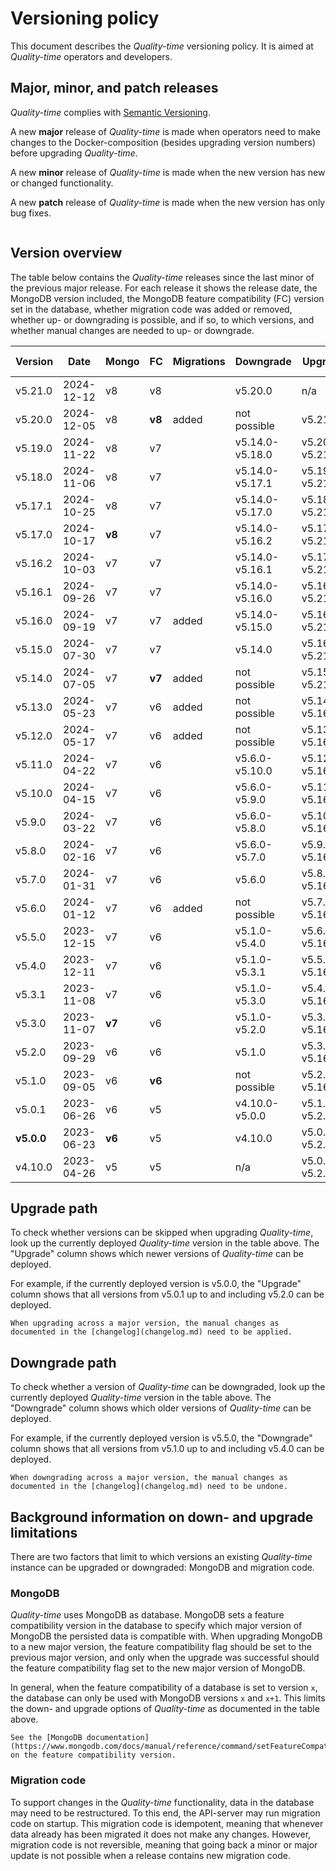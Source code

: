 # Versioning policy

This document describes the *Quality-time* versioning policy. It is aimed at *Quality-time* operators and developers.

## Major, minor, and patch releases

*Quality-time* complies with [Semantic Versioning](https://semver.org/spec/v2.0.0.html).

A new **major** release of *Quality-time* is made when operators need to make changes to the Docker-composition (besides upgrading version numbers) before upgrading *Quality-time*.

A new **minor** release of *Quality-time* is made when the new version has new or changed functionality.

A new **patch** release of *Quality-time* is made when the new version has only bug fixes.

```{index} MongoDB
```

## Version overview

The table below contains the *Quality-time* releases since the last minor of the previous major release. For each release it shows the release date, the MongoDB version included, the MongoDB feature compatibility (FC) version set in the database, whether migration code was added or removed, whether up- or downgrading is possible, and if so, to which versions, and whether manual changes are needed to up- or downgrade.

| Version    | Date         | Mongo  | FC     | Migrations | Downgrade       | Upgrade         | Manual changes |
|------------|--------------|--------|--------|------------|-----------------|-----------------|----------------|
| v5.21.0    | 2024-12-12   | v8     | v8     |            | v5.20.0         | n/a             | no             |
| v5.20.0    | 2024-12-05   | v8     | **v8** | added      | not possible    | v5.21.0         | no             |
| v5.19.0    | 2024-11-22   | v8     | v7     |            | v5.14.0-v5.18.0 | v5.20.0-v5.21.0 | no             |
| v5.18.0    | 2024-11-06   | v8     | v7     |            | v5.14.0-v5.17.1 | v5.19.0-v5.21.0 | no             |
| v5.17.1    | 2024-10-25   | v8     | v7     |            | v5.14.0-v5.17.0 | v5.18.0-v5.21.0 | no             |
| v5.17.0    | 2024-10-17   | **v8** | v7     |            | v5.14.0-v5.16.2 | v5.17.1-v5.21.0 | no             |
| v5.16.2    | 2024-10-03   | v7     | v7     |            | v5.14.0-v5.16.1 | v5.17.0-v5.21.0 | no             |
| v5.16.1    | 2024-09-26   | v7     | v7     |            | v5.14.0-v5.16.0 | v5.16.2-v5.21.0 | no             |
| v5.16.0    | 2024-09-19   | v7     | v7     | added      | v5.14.0-v5.15.0 | v5.16.1-v5.21.0 | no             |
| v5.15.0    | 2024-07-30   | v7     | v7     |            | v5.14.0         | v5.16.0-v5.21.0 | no             |
| v5.14.0    | 2024-07-05   | v7     | **v7** | added      | not possible    | v5.15.0-v5.21.0 | no             |
| v5.13.0    | 2024-05-23   | v7     | v6     | added      | not possible    | v5.14.0-v5.16.2 | no             |
| v5.12.0    | 2024-05-17   | v7     | v6     | added      | not possible    | v5.13.0-v5.16.2 | no             |
| v5.11.0    | 2024-04-22   | v7     | v6     |            | v5.6.0-v5.10.0  | v5.12.0-v5.16.2 | no             |
| v5.10.0    | 2024-04-15   | v7     | v6     |            | v5.6.0-v5.9.0   | v5.11.0-v5.16.2 | no             |
| v5.9.0     | 2024-03-22   | v7     | v6     |            | v5.6.0-v5.8.0   | v5.10.0-v5.16.2 | no             |
| v5.8.0     | 2024-02-16   | v7     | v6     |            | v5.6.0-v5.7.0   | v5.9.0-v5.16.2  | no             |
| v5.7.0     | 2024-01-31   | v7     | v6     |            | v5.6.0          | v5.8.0-v5.16.2  | no             |
| v5.6.0     | 2024-01-12   | v7     | v6     | added      | not possible    | v5.7.0-v5.16.2  | no             |
| v5.5.0     | 2023-12-15   | v7     | v6     |            | v5.1.0-v5.4.0   | v5.6.0-v5.16.2  | no             |
| v5.4.0     | 2023-12-11   | v7     | v6     |            | v5.1.0-v5.3.1   | v5.5.0-v5.16.2  | no             |
| v5.3.1     | 2023-11-08   | v7     | v6     |            | v5.1.0-v5.3.0   | v5.4.0-v5.16.2  | no             |
| v5.3.0     | 2023-11-07   | **v7** | v6     |            | v5.1.0-v5.2.0   | v5.3.1-v5.16.2  | no             |
| v5.2.0     | 2023-09-29   | v6     | v6     |            | v5.1.0          | v5.3.0-v5.16.2  | no             |
| v5.1.0     | 2023-09-05   | v6     | **v6** |            | not possible    | v5.2.0-v5.16.2  | no             |
| v5.0.1     | 2023-06-26   | v6     | v5     |            | v4.10.0-v5.0.0  | v5.1.0-v5.2.0   | no             |
| **v5.0.0** | 2023-06-23   | **v6** | v5     |            | v4.10.0         | v5.0.1-v5.2.0   | **yes**        |
| v4.10.0    | 2023-04-26   | v5     | v5     |            | n/a             | v5.0.0-v5.2.0   | no             |

## Upgrade path

To check whether versions can be skipped when upgrading *Quality-time*, look up the currently deployed *Quality-time* version in the table above. The "Upgrade" column shows which newer versions of *Quality-time* can be deployed.

For example, if the currently deployed version is v5.0.0, the "Upgrade" column shows that all versions from v5.0.1 up to and including v5.2.0 can be deployed.

```{warning}
When upgrading across a major version, the manual changes as documented in the [changelog](changelog.md) need to be applied.
```

## Downgrade path

To check whether a version of *Quality-time* can be downgraded, look up the currently deployed *Quality-time* version in the table above. The "Downgrade" column shows which older versions of *Quality-time* can be deployed.

For example, if the currently deployed version is v5.5.0, the "Downgrade" column shows that all versions from v5.1.0 up to and including v5.4.0 can be deployed.

```{warning}
When downgrading across a major version, the manual changes as documented in the [changelog](changelog.md) need to be undone.
```

## Background information on down- and upgrade limitations

There are two factors that limit to which versions an existing *Quality-time* instance can be upgraded or downgraded: MongoDB and migration code.

### MongoDB

*Quality-time* uses MongoDB as database. MongoDB sets a feature compatibility version in the database to specify which major version of MongoDB the persisted data is compatible with. When upgrading MongoDB to a new major version, the feature compatibility flag should be set to the previous major version, and only when the upgrade was successful should the feature compatibility flag set to the new major version of MongoDB.

In general, when the feature compatibility of a database is set to version `x`, the database can only be used with MongoDB versions `x` and `x+1`. This limits the down- and upgrade options of *Quality-time* as documented in the table above.

```{seealso}
See the [MongoDB documentation](https://www.mongodb.com/docs/manual/reference/command/setFeatureCompatibilityVersion/) on the feature compatibility version.
```

### Migration code

To support changes in the *Quality-time* functionality, data in the database may need to be restructured. To this end, the API-server may run migration code on startup. This migration code is idempotent, meaning that whenever data already has been migrated it does not make any changes. However, migration code is not reversible, meaning that going back a minor or major update is not possible when a release contains new migration code.
